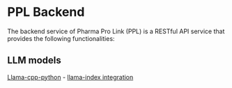 # PPL Backend
The backend service of Pharma Pro Link (PPL) is a RESTful API service that provides the following functionalities:

## LLM models
[Llama-cpp-python](https://github.com/abetlen/llama-cpp-python) -  [llama-index integration](https://docs.llamaindex.ai/en/stable/examples/llm/llama_2_llama_cpp.html)

